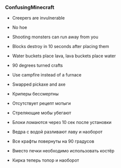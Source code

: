 ### ConfusingMinecraft

* Creepers are invulnerable
* No hoe
* Shooting monsters can run away from you
* Blocks destroy in 10 seconds after placing them
* Water buckets place lava, lava buckets place water
* 90 degrees turned crafts
* Use campfire instead of a furnace
* Swapped pickaxe and axe

* Криперы бессмертны
* Отсутствует рецепт мотыги
* Стреляющие мобы убегают
* Блоки ломаются через 10 сек после установки 
* Ведра с водой разливают лаву и наоборот
* Все крафты повернуты на 90 градусов
* Вместо печки необходимо использовать костёр
* Кирка теперь топор и наоборот
